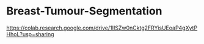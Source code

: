 # Breast-Tumour-Segmentation

https://colab.research.google.com/drive/1IISZw0nCktg2FRYisUEoaP4gXytPHhoL?usp=sharing
